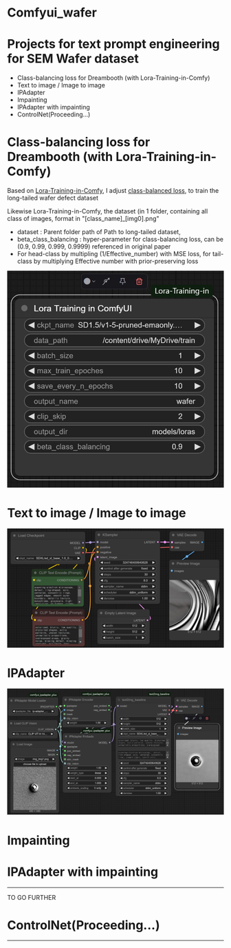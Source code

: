 # Comfyui_wafer

# Projects for text prompt engineering for SEM Wafer dataset

- Class-balancing loss for Dreambooth (with Lora-Training-in-Comfy)
- Text to image / Image to image
- IPAdapter
- Impainting
- IPAdapter with impainting
- ControlNet(Proceeding...)

# Class-balancing loss for Dreambooth (with Lora-Training-in-Comfy)

Based on [Lora-Training-in-Comfy](https://github.com/LarryJane491/Lora-Training-in-Comfy/tree/main), I adjust [class-balanced loss](https://arxiv.org/pdf/1901.05555), to train the long-tailed wafer defect dataset

Likewise Lora-Training-in-Comfy, the dataset (in 1 folder, containing all class of images, format in "[class_name]_[img0].png"
- dataset : Parent folder path of Path to long-tailed dataset,  
- beta_class_balancing : hyper-parameter for class-balancing loss, can be (0.9, 0.99, 0.999, 0.9999) referenced in original paper
- For head-class by multipling (1/Effective_number) with MSE loss, for tail-class by multiplying Effective number with prior-preserving loss

![Class-balancing LORA](https://github.com/mshdjren/Comfyui_wafer/blob/main/results/class_balanced_loss_Lora.jpg)


# Text to image / Image to image


![Text to image](https://github.com/mshdjren/Comfyui_wafer/blob/main/results/SDXL_text2image.jpg)

# IPAdapter

![IPAdapter](https://github.com/mshdjren/Comfyui_wafer/blob/main/results/SDXL_IPAdapter.jpg)

# Impainting

# IPAdapter with impainting


----

TO GO FURTHER
# ControlNet(Proceeding...)


----
